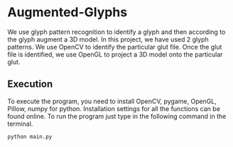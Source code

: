 # Augmented-Glyphs
We use glyph pattern recognition to identify a glyph and then according to the glyph augment a 3D model. In this project, we have used 2 glyph patterns. We use OpenCV to identify the particular glut file. Once the glut file is identified, we use OpenGL to project a 3D model onto the particular glut.

## Execution
To execute the program, you need to install OpenCV, pygame, OpenGL, Pillow, numpy for python. Installation settings for all the functions can be found online.
To run the program just type in the following command in the terminal.
```bash
python main.py
```
